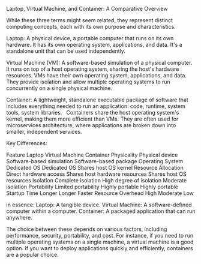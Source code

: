 Laptop, Virtual Machine, and Container: A Comparative Overview

While these three terms might seem related, they represent distinct computing concepts, each with its own purpose and characteristics.

Laptop:
A physical device, a portable computer that runs on its own hardware.
It has its own operating system, applications, and data.
It's a standalone unit that can be used independently.

Virtual Machine (VM):
A software-based simulation of a physical computer.
It runs on top of a host operating system, sharing the host's hardware resources.
VMs have their own operating system, applications, and data.
They provide isolation and allow multiple operating systems to run concurrently on a single physical machine.

Container:
A lightweight, standalone executable package of software that includes everything needed to run an application: code, runtime, system tools, system libraries.   
Containers share the host operating system's kernel, making them more efficient than VMs.
They are often used for microservices architecture, where applications are broken down into smaller, independent services.

Key Differences:

Feature	                Laptop	                 Virtual Machine	                    Container
Physicality	            Physical device	         Software-based simulation	        Software-based package
Operating System	    Dedicated OS	         Dedicated OS	                    Shares host OS kernel
Resource Allocation	    Direct hardware access	 Shares host hardware resources	    Shares host OS resources
Isolation	            Complete isolation	     High degree of isolation	        Moderate isolation
Portability	            Limited portability	     Highly portable	                Highly portable
Startup Time	        Longer	                 Longer	                            Faster
Resource Overhead	    High	                 Moderate	                        Low

in essence:
Laptop: A tangible device.
Virtual Machine: A software-defined computer within a computer.
Container: A packaged application that can run anywhere.

The choice between these depends on various factors, including performance, security, portability, and cost. For instance, if you need to run multiple operating systems on a single machine, a virtual machine is a good option. If you want to deploy applications quickly and efficiently, containers are a popular choice.